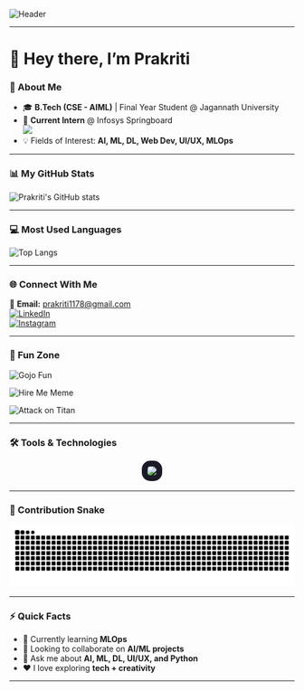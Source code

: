<!-- Profile Banner -->
![Header](https://capsule-render.vercel.app/api?type=venom&height=300&color=gradient&text=Hello%20Everyone˙⋆✮)

---

# 👋 Hey there, I’m Prakriti  

### 🌸 About Me  
- 🎓 **B.Tech (CSE - AIML)** | Final Year Student @ Jagannath University  
- 💼 **Current Intern** @ Infosys Springboard <br>
  <img src="https://upload.wikimedia.org/wikipedia/commons/1/19/Infosys_logo.svg" width="120"/>  
- 💡 Fields of Interest: **AI, ML, DL, Web Dev, UI/UX, MLOps**  

---

### 📊 My GitHub Stats  
![Prakriti's GitHub stats](https://github-readme-stats.vercel.app/api?username=prakritea&show_icons=true&theme=material-palenight&bg_color=0d1117&title_color=cf9fff&text_color=ffffff&icon_color=58a6ff)

---

### 💻 Most Used Languages  
![Top Langs](https://github-readme-stats.vercel.app/api/top-langs/?username=prakritea&layout=compact&theme=material-palenight&bg_color=0d1117&title_color=cf9fff&text_color=ffffff)

---

### 🌐 Connect With Me  
📧 **Email:** [prakriti1178@gmail.com](mailto:prakriti1178@gmail.com)  
[![LinkedIn](https://img.shields.io/badge/LinkedIn-Connect-blue?logo=linkedin&logoColor=white)](https://www.linkedin.com/in/prakriti-81b6822b9/)  
[![Instagram](https://img.shields.io/badge/Instagram-Follow-pink?logo=instagram&logoColor=white)](https://www.instagram.com/prakritiiii_11/)  

---

### 🎉 Fun Zone  
![Gojo Fun](https://media.giphy.com/media/v1.Y2lkPTc5MGI3NjExMXZ1bTdob2Zoamd5MmJycjc1OGk5dzhtdTFsd21rZWV2emF2NWcxbSZlcD12MV9zdGlja2Vyc19zZWFyY2gmY3Q9cw/k1xA4WSR0EqGRATxKI/giphy.gif)  

![Hire Me Meme](https://media.tenor.com/jbtTRT-gGJkAAAAC/please-hire-me-heavy-tf2.gif)  

![Attack on Titan](https://media.giphy.com/media/s3yvjYV2gf8T7zcUpQ/giphy.gif)  

---

### 🛠️ Tools & Technologies  
<div align="center">

  <img src="https://skillicons.dev/icons?i=python,cpp,github,git,vscode,figma,mysql,docker,tensorflow,pytorch,sklearn,numpy,pandas,matplotlib,seaborn,opencv,jupyter,fastapi" height="40" style="border-radius:15px; padding:10px; background:#1a1b27;"/>

</div>  

---

### 🐍 Contribution Snake  
![Snake animation](https://github.com/prakritea/prakritea/blob/output/github-contribution-grid-snake.svg)

---

### ⚡ Quick Facts  
- 🌱 Currently learning **MLOps**  
- 🤝 Looking to collaborate on **AI/ML projects**  
- 💬 Ask me about **AI, ML, DL, UI/UX, and Python**  
- ❤️ I love exploring **tech + creativity**  

---

